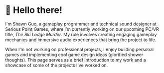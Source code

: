 # 👋 Hello there!
I'm Shawn Guo, a gameplay programmer and technical sound designer at Serious Point Games, where I’m currently working on our upcoming PC/VR title, *The Ski Lodge Murder*. My role involves creating engaging gameplay mechanics and immersive audio experiences that bring the project to life. 

When I’m not working on professional projects, I enjoy building personal games and implementing cool game design ideas (glorified shower thoughts). This page serves as a brief introduction to my work and a showcase of some of the projects I’ve worked on.

<!--
**L1Ryx/L1Ryx** is a ✨ _special_ ✨ repository because its `README.md` (this file) appears on your GitHub profile.

Here are some ideas to get you started:

- 🔭 I’m currently working on ...
- 🌱 I’m currently learning ...
- 👯 I’m looking to collaborate on ...
- 🤔 I’m looking for help with ...
- 💬 Ask me about ...
- 📫 How to reach me: ...
- 😄 Pronouns: ...
- ⚡ Fun fact: ...
-->
